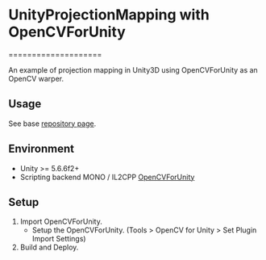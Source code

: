 # UnityProjectionMapping with OpenCVForUnity
====================

An example of projection mapping in Unity3D using OpenCVForUnity as an OpenCV warper.

Usage
-----
See base [repository page](https://github.com/andrewmacquarrie/UnityProjectionMapping).

Environment
-----
- Unity >= 5.6.6f2+
- Scripting backend MONO / IL2CPP
[OpenCVForUnity](https://assetstore.unity.com/packages/tools/integration/opencv-for-unity-21088?aid=1011l4ehR)  

## Setup
1. Import OpenCVForUnity.
    * Setup the OpenCVForUnity. (Tools > OpenCV for Unity > Set Plugin Import Settings)
1. Build and Deploy.
